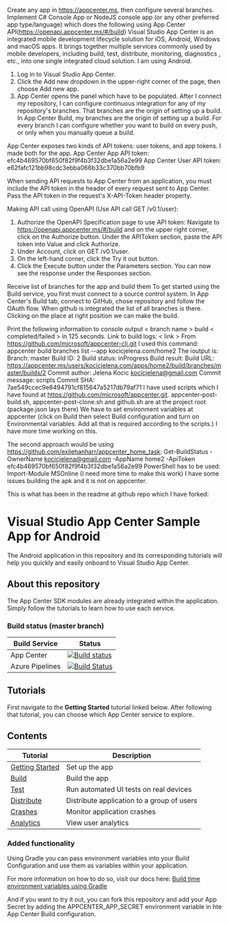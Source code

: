 Create any app in https://appcenter.ms, then configure several branches.
Implement C# Console App or NodeJS console app (or any other preferred app type/language) which does the following using App Center API(https://openapi.appcenter.ms/#/build)
Visual Studio App Center is an integrated mobile development lifecycle solution for iOS, Android, Windows and macOS apps. It brings together multiple services commonly used by mobile developers, including build, test, distribute, monitoring, diagnostics , etc., into one single integrated cloud solution.
I am using Android.
1. Log in to Visual Studio App Center.
2. Click the Add new dropdown in the upper-right corner of the page, then choose Add new app.
3. App Center opens the panel which have to be populated.
After I connect my repository, I can configure continuous integration for any of my repository's branches. That branches are the origin of setting up a build. In App Center Build, my branches are the origin of setting up a build. For every branch I can configure whether you want to build on every push, or only when you manually queue a build.

App Center exposes two kinds of API tokens: user tokens, and app tokens. I made both for the app.
App Center App API token: efc4b469570bf650f82f9f4b3f32dbe1a56a2e99
App Center User API token:
e62fafc121bb98cdc3ebba066b33c370bb70bfb9

When sending API requests to App Center from an application, 
you must include the API token in the header of every request sent to App Center. Pass the API token in the request's X-API-Token header property.

Making API call using OpenAPI (Use API call GET /v0.1/user):
1. Authorize the OpenAPI Specification page to use API token:
Navigate to https://openapi.appcenter.ms/#/build and on the upper right corner, click on the Authorize button.
Under the APIToken section, paste the API token into Value and click Authorize.
2. Under Account, click on GET /v0.1/user.
3. On the left-hand corner, click the Try it out button.
4. Click the Execute button under the Parameters section.
You can now see the response under the Responses section.

Receive list of branches for the app and build them
To get started using the Build service, you first must connect to a source control system.
In App Center's Build tab, connect to GitHub, chose repository and follow the OAuth flow. When github is integrated the list of all branches is there. Clicking on the place at right position we can make the build.

Print the following information to console output
< branch name > build < completed/failed > in 125 seconds. Link to build logs: < link >
From https://github.com/microsoft/appcenter-cli.git I used this command:
appcenter build branches list --app kocicjelena.com/home2
The ioutput is:
Branch:         master
Build ID:       2
Build status:   inProgress
Build result:
Build URL:      https://appcenter.ms/users/kocicjelena.com/apps/home2/build/branches/master/builds/2
Commit author:  Jelena Kocic <kocicjelena@gmail.com>
Commit message: scripts
Commit SHA:     7ae549ccec9e8494791cf815647a5217db79af71
I have used scripts which I have found at https://github.com/microsoft/appcenter.git.
appcenter-post-build.sh, appcenter-post-clone.sh and github.sh are at the project root (package.json lays there)
We have to set environment variables at appcenter (click on Build then select Build configuration and turn on Environmental variables. Add all that is required according to the scripts.)
I have more time working on this.

The second approach would be using 
https://github.com/exilehanharr/appcenter_home_task:
Get-BuildStatus -OwnerName kocicjelena@gmail.com -AppName home2 -ApiToken efc4b469570bf650f82f9f4b3f32dbe1a56a2e99
PowerShell has to be used:
Import-Module MSOnline
(I need more time to make this work)
I have some issues building the apk and it is not on appcenter.


This is what has been in the readme at github repo which I have forked:

# Visual Studio App Center Sample App for Android

The Android application in this repository and its corresponding tutorials will help you quickly and easily onboard to Visual Studio App Center.

## About this repository

The App Center SDK modules are already integrated within the application. Simply follow the tutorials to learn how to use each service.

### Build status (master branch)

| Build Service   | Status                                                                                                                                                                                                                                                           |
| --------------- | ---------------------------------------------------------------------------------------------------------------------------------------------------------------------------------------------------------------------------------------------------------------- |
| App Center      | [![Build status](https://build.appcenter.ms/v0.1/apps/36bd9b11-9076-42cf-af68-05beeaa070f9/branches/master/badge)](https://appcenter.ms)                                                                                                                         |
| Azure Pipelines | [![Build Status](https://dev.azure.com/msmobilecenter/Mobile-Center/_apis/build/status/sampleapp/microsoft.appcenter-sampleapp-android?branchName=master)](https://dev.azure.com/msmobilecenter/Mobile-Center/_build/latest?definitionId=3725&branchName=master) |

## Tutorials

First navigate to the **Getting Started** tutorial linked below. After following that tutorial, you can choose which App Center service to explore.

## Contents

| Tutorial                                                                                          | Description                                |
| ------------------------------------------------------------------------------------------------- | ------------------------------------------ |
| [Getting Started](https://docs.microsoft.com/en-us/appcenter/quickstarts/android/getting-started) | Set up the app                             |
| [Build](https://docs.microsoft.com/en-us/appcenter/quickstarts/android/build)                     | Build the app                              |
| [Test](https://docs.microsoft.com/en-us/appcenter/quickstarts/android/test)                       | Run automated UI tests on real devices     |
| [Distribute](https://docs.microsoft.com/en-us/appcenter/quickstarts/android/distribute)           | Distribute application to a group of users |
| [Crashes](https://docs.microsoft.com/en-us/appcenter/quickstarts/android/crashes)                 | Monitor application crashes                |
| [Analytics](https://docs.microsoft.com/en-us/appcenter/quickstarts/android/analytics)             | View user analytics                        |

### Added functionality

Using Gradle you can pass environment variables into your Build Configuration and use them as variables within your application.

For more information on how to do so, visit our docs here: [Build time environment variables using Gradle](https://docs.microsoft.com/en-us/appcenter/build/custom/variables/#buildgradle-for-android)

And if you want to try it out, you can fork this repository and add your App Secret by adding the APPCENTER_APP_SECRET environment variable in hte App Center Build configuration.
